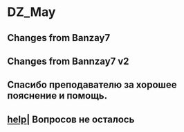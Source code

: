 # DZ_May

## Changes from Banzay7

## Changes from Bannzay7 v2

## Спасибо преподавателю за хорошее пояснение и помощь. 

## [help|](../help.jpg) Вопросов не осталось